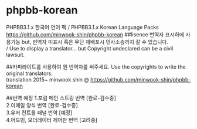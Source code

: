 # phpbb-korean
PHPBB3.1.x 한국어 언어 팩 / PHPBB3.1.x Korean Language Packs <br/>
https://github.com/minwook-shin/phpbb-korean
##lisence
번역자 표시하에 사용가능 but, 번역자 미표시 혹은 무단 재배포시 민사소송까지 갈 수 있습니다.<br/>
/ Use to display a translator... but Copyright undeclared can be a civil lawsuit.

##카피라이트를 사용하여 원 번역자를 써주세요. 
Use the copyrights to write the original translators.<br/>
translation	2015~ minwook shin @ https://github.com/minwook-shin/phpbb-korean

##번역 예정
1.포럼 메인 스트링 번역 [완료-검수중] <br/>
2.이메일 양식 번역 [완료-검수중] <br/>
3.유저 컨트롤 패널 번역 [예정] <br/>
4.어드민, 모더레이터 제어판 번역 [고려중] <br/>
